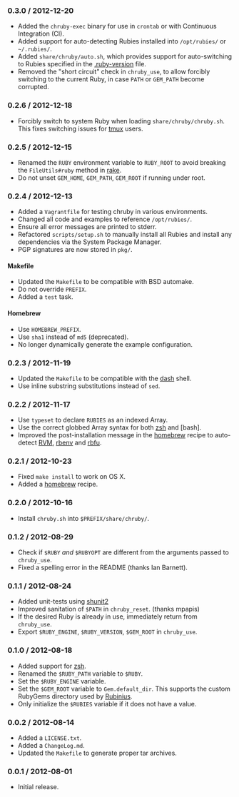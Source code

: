 ### 0.3.0 / 2012-12-20

* Added the `chruby-exec` binary for use in `crontab` or with Continuous
  Integration (CI).
* Added support for auto-detecting Rubies installed into `/opt/rubies/` or
  `~/.rubies/`.
* Added `share/chruby/auto.sh`, which provides support for auto-switching
  to Rubies specified in the [.ruby-version](https://gist.github.com/1912050)
  file.
* Removed the "short circuit" check in `chruby_use`, to allow forcibly
  switching to the current Ruby, in case `PATH` or `GEM_PATH` become corrupted.

### 0.2.6 / 2012-12-18

* Forcibly switch to system Ruby when loading `share/chruby/chruby.sh`.
  This fixes switching issues for [tmux] users.

### 0.2.5 / 2012-12-15

* Renamed the `RUBY` environment variable to `RUBY_ROOT` to avoid breaking
  the `FileUtils#ruby` method in [rake](http://rake.rubyforge.org/).
* Do not unset `GEM_HOME`, `GEM_PATH`, `GEM_ROOT` if running under root.

### 0.2.4 / 2012-12-13

* Added a `Vagrantfile` for testing chruby in various environments.
* Changed all code and examples to reference `/opt/rubies/`.
* Ensure all error messages are printed to stderr.
* Refactored `scripts/setup.sh` to manually install all Rubies and install any
  dependencies via the System Package Manager.
* PGP signatures are now stored in `pkg/`.

#### Makefile

* Updated the `Makefile` to be compatible with BSD automake.
* Do not override `PREFIX`.
* Added a `test` task.

#### Homebrew

* Use `HOMEBREW_PREFIX`.
* Use `sha1` instead of `md5` (deprecated).
* No longer dynamically generate the example configuration.

### 0.2.3 / 2012-11-19

* Updated the `Makefile` to be compatible with the [dash] shell.
* Use inline substring substitutions instead of `sed`.

### 0.2.2 / 2012-11-17

* Use `typeset` to declare `RUBIES` as an indexed Array.
* Use the correct globbed Array syntax for both [zsh] and [bash].
* Improved the post-installation message in the [homebrew] recipe to auto-detect
  [RVM], [rbenv] and [rbfu].

### 0.2.1 / 2012-10-23

* Fixed `make install` to work on OS X.
* Added a [homebrew] recipe.

### 0.2.0 / 2012-10-16

* Install `chruby.sh` into `$PREFIX/share/chruby/`.

### 0.1.2 / 2012-08-29

* Check if `$RUBY` _and_ `$RUBYOPT` are different from the arguments passed to
  `chruby_use`.
* Fixed a spelling error in the README (thanks Ian Barnett).

### 0.1.1 / 2012-08-24

* Added unit-tests using [shunit2](http://code.google.com/p/shunit2/)
* Improved sanitation of `$PATH` in `chruby_reset`. (thanks mpapis)
* If the desired Ruby is already in use, immediately return from `chruby_use`.
* Export `$RUBY_ENGINE`, `$RUBY_VERSION`, `$GEM_ROOT` in `chruby_use`.

### 0.1.0 / 2012-08-18

* Added support for [zsh].
* Renamed the `$RUBY_PATH` variable to `$RUBY`.
* Set the `$RUBY_ENGINE` variable.
* Set the `$GEM_ROOT` variable to `Gem.default_dir`.
  This supports the custom RubyGems directory used by [Rubinius].
* Only initialize the `$RUBIES` variable if it does not have a value.

### 0.0.2 / 2012-08-14

* Added a `LICENSE.txt`.
* Added a `ChangeLog.md`.
* Updated the `Makefile` to generate proper tar archives.

### 0.0.1 / 2012-08-01

* Initial release.

[dash]: http://gondor.apana.org.au/~herbert/dash/
[zsh]: http://www.zsh.org/
[tmux]: http://tmux.sourceforge.net/

[Rubinius]: http://rubini.us/
[homebrew]: http://mxcl.github.com/homebrew/

[RVM]: https://rvm.io/
[rbenv]: https://github.com/sstephenson/rbenv#readme
[rbfu]: https://github.com/hmans/rbfu#readme
